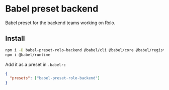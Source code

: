 # Babel preset backend

Babel preset for the backend teams working on Rolo.

## Install

```bash
npm i -D babel-preset-rolo-backend @babel/cli @babel/core @babel/register
npm i @babel/runtime
```

Add it as a preset in `.babelrc`

```json
{
  "presets": ["babel-preset-rolo-backend"]
}
```
